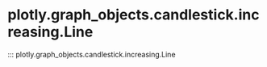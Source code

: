 # plotly.graph_objects.candlestick.increasing.Line

::: plotly.graph_objects.candlestick.increasing.Line
